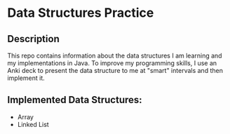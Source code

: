 <h1>Data Structures Practice</h1>
<h2>Description</h2>

<p>This repo contains information about the data structures I am learning and my implementations in Java. To improve my programming skills, I use an Anki deck to present the data structure to me at "smart" intervals and then implement it.</p>

<h2>Implemented Data Structures:</h2>

- Array
- Linked List
